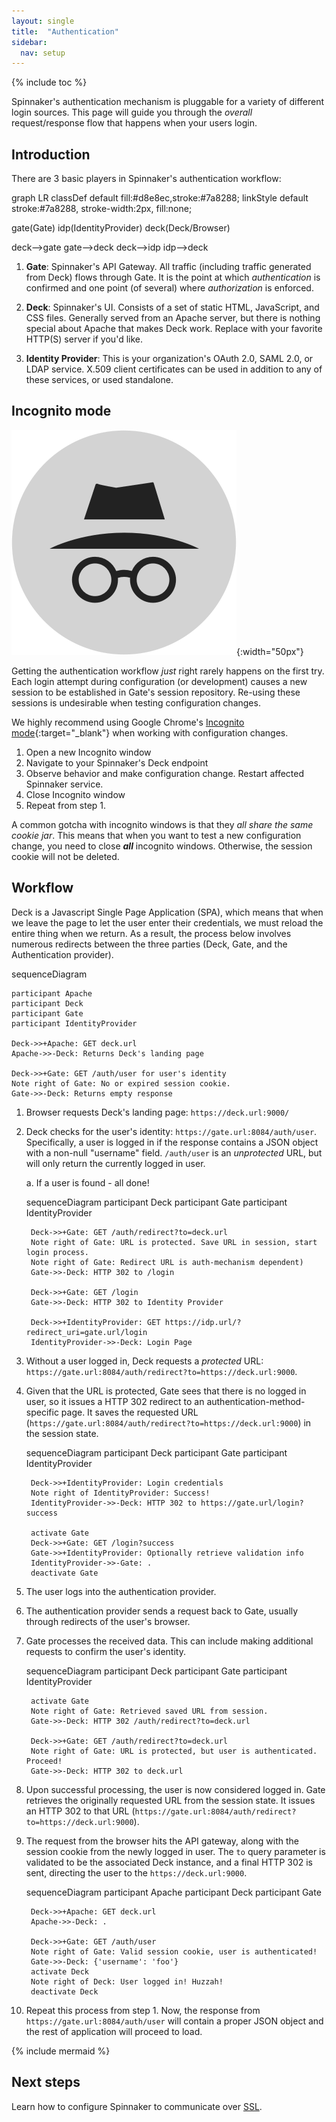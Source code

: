 ```yaml
---
layout: single
title:  "Authentication"
sidebar:
  nav: setup
---
```


{% include toc %}

Spinnaker's authentication mechanism is pluggable for a variety of different login sources. This
page will guide you through the _overall_ request/response flow that happens when your users login.

## Introduction

There are 3 basic players in Spinnaker's authentication workflow:

<div class="mermaid">
graph LR
classDef default fill:#d8e8ec,stroke:#7a8288;
linkStyle default stroke:#7a8288, stroke-width:2px, fill:none;

gate(Gate)
idp(IdentityProvider)
deck(Deck/Browser)

deck-->gate
gate-->deck
deck-->idp
idp-->deck
</div>

1. **Gate**: Spinnaker's API Gateway. All traffic (including traffic generated from Deck) flows
through Gate. It is the point at which _authentication_ is confirmed and one point (of several)
where _authorization_ is enforced.

1. **Deck**: Spinnaker's UI. Consists of a set of static HTML, JavaScript, and CSS files. Generally
 served from an Apache server, but there is nothing special about Apache that makes Deck work.
 Replace with your favorite HTTP(S) server if you'd like.

1. **Identity Provider**: This is your organization's OAuth 2.0, SAML 2.0, or LDAP service. X.509
client certificates can be used in addition to any of these services, or used standalone.

## Incognito mode

![Incognito logo](./incognito.png){:width="50px"}

Getting the authentication workflow _just_ right rarely happens on the first try. Each login attempt
 during configuration (or development) causes a new session to be established in Gate's session
 repository. Re-using these sessions is undesirable when testing configuration changes.

We highly recommend using Google Chrome's [Incognito
mode](https://support.google.com/chrome/answer/95464?source=gsearch&hl=en){:target="_blank"}
when working with configuration changes.

1. Open a new Incognito window
1. Navigate to your Spinnaker's Deck endpoint
1. Observe behavior and make configuration change. Restart affected Spinnaker service.
1. Close Incognito window
1. Repeat from step 1.

A common gotcha with incognito windows is that they _all share the same cookie jar_. This means that
 when you want to test a new configuration change, you need to close **_all_** incognito windows.
 Otherwise, the session cookie will not be deleted.

## Workflow

Deck is a Javascript Single Page Application (SPA), which means that when we leave the page to let
the user enter their credentials, we must reload the entire thing when we return. As a result, the
process below involves numerous redirects between the three parties (Deck, Gate, and the
Authentication provider).

<div class="mermaid">
    sequenceDiagram

    participant Apache
    participant Deck
    participant Gate
    participant IdentityProvider

    Deck->>+Apache: GET deck.url
    Apache->>-Deck: Returns Deck's landing page

    Deck->>+Gate: GET /auth/user for user's identity
    Note right of Gate: No or expired session cookie.
    Gate->>-Deck: Returns empty response
</div>

1. Browser requests Deck's landing page: `https://deck.url:9000/`

1. Deck checks for the user's identity: `https://gate.url:8084/auth/user`. Specifically, a user is
logged in if the response contains a JSON object with a non-null "username" field. `/auth/user` is
an _unprotected_ URL, but will only return the currently logged in user.

    a. If a user is found - all done!

    <div class="mermaid">
		sequenceDiagram
		participant Deck
		participant Gate
		participant IdentityProvider

		Deck->>+Gate: GET /auth/redirect?to=deck.url
		Note right of Gate: URL is protected. Save URL in session, start login process.
		Note right of Gate: Redirect URL is auth-mechanism dependent)
		Gate->>-Deck: HTTP 302 to /login

		Deck->>+Gate: GET /login
		Gate->>-Deck: HTTP 302 to Identity Provider

		Deck->>+IdentityProvider: GET https://idp.url/?redirect_uri=gate.url/login
		IdentityProvider->>-Deck: Login Page
	</div>

1. Without a user logged in, Deck requests a _protected_ URL: `https://gate.url:8084/auth/redirect?to=https://deck.url:9000`.

1. Given that the URL is protected, Gate sees that there is no logged in user, so it issues a HTTP 302
redirect to an authentication-method-specific page. It saves the requested URL
(`https://gate.url:8084/auth/redirect?to=https://deck.url:9000`) in the session state.

    <div class="mermaid">
		sequenceDiagram
		participant Deck
		participant Gate
		participant IdentityProvider

		Deck->>+IdentityProvider: Login credentials
		Note right of IdentityProvider: Success!
		IdentityProvider->>-Deck: HTTP 302 to https://gate.url/login?success

        activate Gate
		Deck->>+Gate: GET /login?success
		Gate->>+IdentityProvider: Optionally retrieve validation info
		IdentityProvider->>-Gate: .
		deactivate Gate
	</div>

1. The user logs into the authentication provider.

1. The authentication provider sends a request back to Gate, usually through redirects of the user's
 browser.

1. Gate processes the received data. This can include making additional requests to confirm the
user's identity.

    <div class="mermaid">
		sequenceDiagram
		participant Deck
		participant Gate
		participant IdentityProvider

		activate Gate
		Note right of Gate: Retrieved saved URL from session.
		Gate->>-Deck: HTTP 302 /auth/redirect?to=deck.url

		Deck->>+Gate: GET /auth/redirect?to=deck.url
		Note right of Gate: URL is protected, but user is authenticated. Proceed!
		Gate->>-Deck: HTTP 302 to deck.url
	</div>


1. Upon successful processing, the user is now considered logged in. Gate retrieves the originally requested URL from the session state. It issues an HTTP 302 to that URL (`https://gate.url:8084/auth/redirect?to=https://deck.url:9000`).

1. The request from the browser hits the API gateway, along with the session cookie from the newly logged in user. The `to` query parameter is validated to be the associated Deck instance, and a final HTTP 302 is sent, directing the user to the `https://deck.url:9000`.

    <div class="mermaid">
		sequenceDiagram
		participant Apache
		participant Deck
		participant Gate

		Deck->>+Apache: GET deck.url
		Apache->>-Deck: .

		Deck->>+Gate: GET /auth/user
		Note right of Gate: Valid session cookie, user is authenticated!
		Gate->>-Deck: {'username': 'foo'}
		activate Deck
		Note right of Deck: User logged in! Huzzah!
		deactivate Deck
	</div>

1. Repeat this process from step 1. Now, the response from `https://gate.url:8084/auth/user` will contain a proper JSON object and the rest of application will proceed to load.


{% include mermaid %}

## Next steps

Learn how to configure Spinnaker to communicate over [SSL](./ssl).
